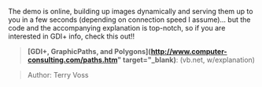 The demo is online, building up images dynamically and serving them up to you in a few seconds (depending on connection speed I assume)... but the code and the accompanying explanation is top-notch, so if you are interested in GDI+ info, check this out!!

> **[GDI+, GraphicPaths, and Polygons](http://www.computer-consulting.com/paths.htm" target="_blank)**: (vb.net, w/explanation)

> Author: Terry Voss